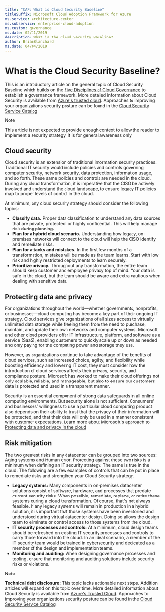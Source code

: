 ```yaml
---
title: "CAF: What is Cloud Security Baseline"
titleSuffix: Microsoft Cloud Adoption Framework for Azure
ms.service: architecture-center
ms.subservice: enterprise-cloud-adoption
ms.custom: governance
ms.date: 02/11/2019
description: What is the Cloud Security Baseline?
author: BrianBlanchard
ms.date: 04/04/2019
---
```


<!-- markdownlint-disable MD026 -->

# What is the Cloud Security Baseline?

This is an introductory article on the general topic of Cloud Security Baseline which builds on the [Five Disciplines of Cloud Governance](../governance-disciplines.md) to establish a governance framework. More detailed information about Cloud Security is available from [Azure's trusted cloud](https://azure.microsoft.com/overview/trusted-cloud). Approaches to improving your organizations security posture can be found in the [Cloud Security Service Catalog](https://www.microsoft.com/security/information-protection)

> [!NOTE]
> This article is not expected to provide enough context to allow the reader to implement a security strategy. It is for general awareness only.

## Cloud security

Cloud security is an extension of traditional information security practices. Traditional IT security would include policies and controls governing computer security, network security, data protection, information usage, and so forth. These same policies and controls are needed in the cloud. During any cloud transformation, it is imperative that the CISO be actively involved and understand the cloud landscape, to ensure legacy IT policies map to proper levels of control in the cloud.

At minimum, any cloud security strategy should consider the following topics:

- **Classify data.** Proper data classification to understand any data sources that are private, protected, or highly confidential. This will help manage risk during planning.
- **Plan for a hybrid cloud scenario.** Understanding how legacy, on-premises networks will connect to the cloud will help the CISO identify and remediate risks.
- **Plan for attacks and mistakes.** In the first few months of a transformation, mistakes will be made as the team learns. Start with low risk and highly restricted deployments to learn securely.
- **Prioritize privacy.** Throughout any transformation, the entire team should keep customer and employee privacy top of mind. Your data is safe in the cloud, but the team should be aware and extra cautious when dealing with sensitive data.

## Protecting data and privacy

For organizations throughout the world&mdash;whether governments, nonprofits, or businesses&mdash;cloud computing has become a key part of their ongoing IT strategy. Cloud services give organizations of all sizes access to virtually unlimited data storage while freeing them from the need to purchase, maintain, and update their own networks and computer systems. Microsoft and other cloud providers offer IT infrastructure, platform, and software as a service (SaaS), enabling customers to quickly scale up or down as needed and only paying for the computing power and storage they use.

However, as organizations continue to take advantage of the benefits of cloud services, such as increased choice, agility, and flexibility while boosting efficiency and lowering IT cost, they must consider how the introduction of cloud services affects their privacy, security, and compliance posture. Microsoft has worked to make their cloud offerings not only scalable, reliable, and manageable, but also to ensure our customers data is protected and used in a transparent manner.

Security is an essential component of strong data safeguards in all online computing environments. But security alone is not sufficient. Consumers’ and businesses’ willingness to use a particular cloud computing product also depends on their ability to trust that the privacy of their information will be protected, and that their data will only be used in a manner consistent with customer expectations. Learn more about Microsoft's approach to [Protecting data and privacy in the cloud](https://go.microsoft.com/fwlink/?LinkId=808242&clcid=0x409)

## Risk mitigation

The two greatest risks in any datacenter can be grouped into two sources: Aging systems and Human error. Protecting against these two risks is a minimum when defining an IT security strategy. The same is true in the cloud. The following are a few examples of controls that can be put in place to remediate risks and strengthen your Cloud Security strategy.

- **Legacy systems:** Many components in on-premises datacenter solutions consist of software, hardware, and processes that predate current security risks. When possible, remediate, replace, or retire these systems during a cloud transformation. Of course, that's not always feasible. If any legacy systems will remain in production in a hybrid solution, it is important that those systems have been inventoried and understood during virtual datacenter design. Doing so allows the design team to eliminate or control access to those systems from the cloud.
- **IT security processes and controls:** At a minimum, cloud design teams should be refreshed on existing IT security processes and controls to carry those forward into the cloud. In an ideal scenario, a member of the IT security team would be trained in cybersecurity and dedicated as a member of the design and implementation teams.
- **Monitoring and auditing:** When designing governance processes and tooling, ensure that monitoring and auditing solutions include security risks or violations.

> [!NOTE]
> **Technical debt disclosure:** This topic lacks actionable next steps. Addition articles will expand on this topic over time. More detailed information about Cloud Security is available from [Azure's Trusted Cloud](https://azure.microsoft.com/overview/trusted-cloud). Approaches to improving your organizations security posture can be found in the [Cloud Security Service Catalog](https://www.microsoft.com/security/information-protection)
